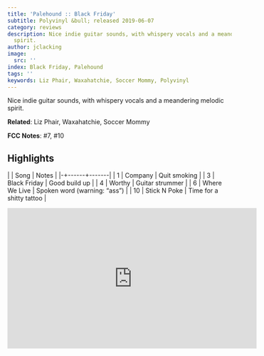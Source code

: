 ```yaml
---
title: 'Palehound :: Black Friday'
subtitle: Polyvinyl &bull; released 2019-06-07
category: reviews
description: Nice indie guitar sounds, with whispery vocals and a meandering melodic
  spirit.
author: jclacking
image:
  src: ''
index: Black Friday, Palehound
tags: ''
keywords: Liz Phair, Waxahatchie, Soccer Mommy, Polyvinyl
---
```

Nice indie guitar sounds, with whispery vocals and a meandering melodic spirit.<!--more-->

**Related**: Liz Phair, Waxahatchie, Soccer Mommy

**FCC Notes**: #7, #10

## Highlights

| | Song | Notes |
|-+------+-------|
| 1 | Company | Quit smoking |
| 3 | Black Friday | Good build up |
| 4 | Worthy | Guitar strummer |
| 6 | Where We Live | Spoken word (warning: “ass”) |
| 10 | Stick N Poke | Time for a shitty tattoo |

<div class="tlo-detail-video"><iframe width="560" height="315" src="https://www.youtube.com/embed/2W227QBuX7o" frameborder="0" allow="autoplay; encrypted-media" allowfullscreen></iframe></div>

